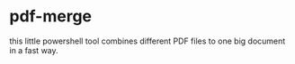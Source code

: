 # pdf-merge
this little powershell tool combines different PDF files to one big document in a fast way.
